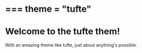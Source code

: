===
theme = "tufte"
===
# Welcome to the tufte them!
With an amazing theme like tufte, just about anything's possible.
